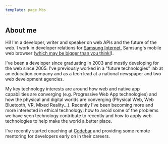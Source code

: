 ```yaml
---
template: page.hbs
---
```


## About me

Hi! I'm a developer, writer and speaker on web APIs and the future of the web. I work in developer relations for 
[Samsung Internet](https://samsunginter.net), Samsung's mobile web browser ([which may be bigger than 
you think!](https://medium.com/samsung-internet-dev/think-you-know-the-top-web-browsers-458a0a070175)).

I've been a developer since graduating in 2003 and mostly developing for the web since 2005. I've previously worked in
a "future technologies" lab at an education company and as a tech lead at a national newspaper and two web development
agencies.

My key technology interests are around how web and native app capabilities are converging (e.g. Progressive Web App technologies) and how the 
physical and digital worlds are converging (Physical Web, Web Bluetooth, VR, Mixed Reality...). Recently I've been becoming
more and more interested in ethical technology: how to avoid some of the problems we have seen technology contribute to recently and how to 
apply web technologies to help make the world a better place.

I've recently started coaching at [Codebar](https://codebar.io/) and providing some remote mentoring for developers early on in their careers.